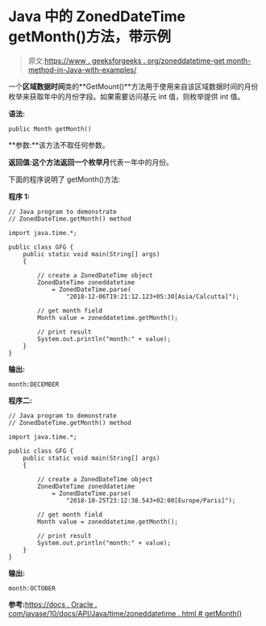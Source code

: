 # Java 中的 ZonedDateTime getMonth()方法，带示例

> 原文:[https://www . geeksforgeeks . org/zoneddatetime-get month-method-in-Java-with-examples/](https://www.geeksforgeeks.org/zoneddatetime-getmonth-method-in-java-with-examples/)

一个**区域数据时间**类的**GetMount()**方法用于使用来自该区域数据时间的月份枚举来获取年中的月份字段。如果需要访问基元 int 值，则枚举提供 int 值。

**语法:**

```
public Month getMonth()

```

**参数:**该方法不取任何参数。

**返回值:**这个方法返回一个枚举**月**代表一年中的月份。

下面的程序说明了 getMonth()方法:

**程序 1:**

```
// Java program to demonstrate
// ZonedDateTime.getMonth() method

import java.time.*;

public class GFG {
    public static void main(String[] args)
    {

        // create a ZonedDateTime object
        ZonedDateTime zoneddatetime
            = ZonedDateTime.parse(
                "2018-12-06T19:21:12.123+05:30[Asia/Calcutta]");

        // get month field
        Month value = zoneddatetime.getMonth();

        // print result
        System.out.println("month:" + value);
    }
}
```

**输出:**

```
month:DECEMBER

```

**程序二:**

```
// Java program to demonstrate
// ZonedDateTime.getMonth() method

import java.time.*;

public class GFG {
    public static void main(String[] args)
    {

        // create a ZonedDateTime object
        ZonedDateTime zoneddatetime
            = ZonedDateTime.parse(
                "2018-10-25T23:12:38.543+02:00[Europe/Paris]");

        // get month field
        Month value = zoneddatetime.getMonth();

        // print result
        System.out.println("month:" + value);
    }
}
```

**输出:**

```
month:OCTOBER

```

**参考:**[https://docs . Oracle . com/javase/10/docs/API/Java/time/zoneddatetime . html # getMonth()](https://docs.oracle.com/javase/10/docs/api/java/time/ZonedDateTime.html#getMonth())